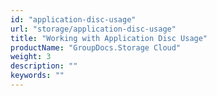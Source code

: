 ```yaml
---
id: "application-disc-usage"
url: "storage/application-disc-usage"
title: "Working with Application Disc Usage"
productName: "GroupDocs.Storage Cloud"
weight: 3
description: ""
keywords: ""
---
```



